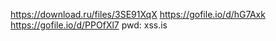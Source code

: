 https://download.ru/files/3SE91XqX
https://gofile.io/d/hG7Axk
https://gofile.io/d/PPOfXl7
pwd: xss.is
